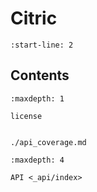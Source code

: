 # Citric

```{include} ../README.md
:start-line: 2
```

## Contents

```{toctree}
:maxdepth: 1

license
```

```{toctree}

./api_coverage.md
```

```{toctree}
:maxdepth: 4

API <_api/index>
```
